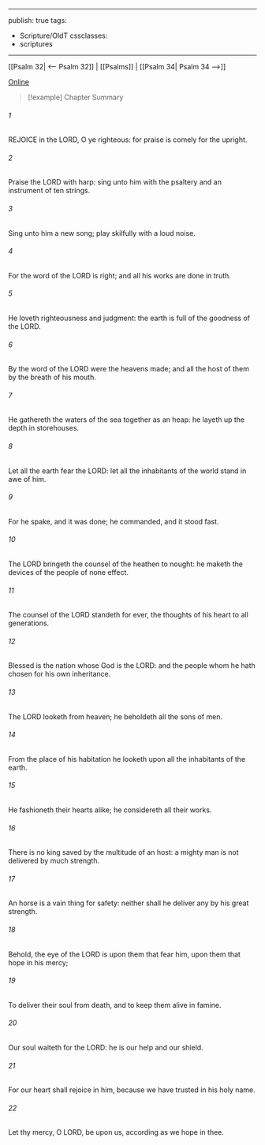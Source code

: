 

---
publish: true
tags:
  - Scripture/OldT
cssclasses:
  - scriptures
---
[[Psalm 32| <-- Psalm 32]] | [[Psalms]] | [[Psalm 34| Psalm 34 -->]]

[Online](https://churchofjesuschrist.org/study/scriptures/ot/ps/33?lang=eng)

>[!example] Chapter Summary
>
###### 1
REJOICE in the LORD, O ye righteous: for praise is comely for the upright.
###### 2
Praise the LORD with harp: sing unto him with the psaltery and an instrument of ten strings.
###### 3
Sing unto him a new song; play skilfully with a loud noise.
###### 4
For the word of the LORD is right; and all his works are done in truth.
###### 5
He loveth righteousness and judgment: the earth is full of the goodness of the LORD.
###### 6
By the word of the LORD were the heavens made; and all the host of them by the breath of his mouth.
###### 7
He gathereth the waters of the sea together as an heap: he layeth up the depth in storehouses.
###### 8
Let all the earth fear the LORD: let all the inhabitants of the world stand in awe of him.
###### 9
For he spake, and it was done; he commanded, and it stood fast.
###### 10
The LORD bringeth the counsel of the heathen to nought: he maketh the devices of the people of none effect.
###### 11
The counsel of the LORD standeth for ever, the thoughts of his heart to all generations.
###### 12
Blessed is the nation whose God is the LORD: and the people whom he hath chosen for his own inheritance.
###### 13
The LORD looketh from heaven; he beholdeth all the sons of men.
###### 14
From the place of his habitation he looketh upon all the inhabitants of the earth.
###### 15
He fashioneth their hearts alike; he considereth all their works.
###### 16
There is no king saved by the multitude of an host: a mighty man is not delivered by much strength.
###### 17
An horse is a vain thing for safety: neither shall he deliver any by his great strength.
###### 18
Behold, the eye of the LORD is upon them that fear him, upon them that hope in his mercy;
###### 19
To deliver their soul from death, and to keep them alive in famine.
###### 20
Our soul waiteth for the LORD: he is our help and our shield.
###### 21
For our heart shall rejoice in him, because we have trusted in his holy name.
###### 22
Let thy mercy, O LORD, be upon us, according as we hope in thee.



